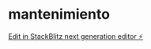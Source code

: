 # mantenimiento

[Edit in StackBlitz next generation editor ⚡️](https://stackblitz.com/~/github.com/michelcarde/mantenimiento)